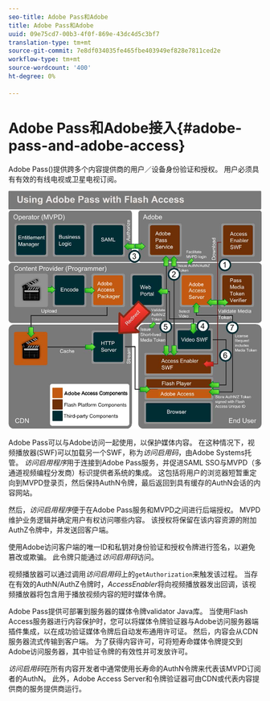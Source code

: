 ```yaml
---
seo-title: Adobe Pass和Adobe
title: Adobe Pass和Adobe
uuid: 09e75cd7-00b3-4f0f-869e-43dc4d5c3bf7
translation-type: tm+mt
source-git-commit: 7e8df034035fe465fbe403949ef828e7811ced2e
workflow-type: tm+mt
source-wordcount: '400'
ht-degree: 0%

---
```



# Adobe Pass和Adobe接入{#adobe-pass-and-adobe-access}

Adobe Pass([](https://www.adobe.com/products/adobepass/))提供跨多个内容提供商的用户／设备身份验证和授权。 用户必须具有有效的有线电视或卫星电视订阅。

<!--<a id="fig_cln_bc2_44"></a>-->

![](assets/AdobePass_web.png)

Adobe Pass可以与Adobe访问一起使用，以保护媒体内容。 在这种情况下，视频播放器(SWF)可以加载另一个SWF，称为&#x200B;*访问启用码*，由Adobe Systems托管。 *访问启用程序*&#x200B;用于连接到Adobe Pass服务，并促进SAML SSO与MVPD（多通道视频编程分发商）标识提供者系统的集成。 这包括将用户的浏览器短暂重定向到MVPD登录页，然后保持AuthN令牌，最后返回到具有缓存的AuthN会话的内容网站。

然后，*访问启用程序*&#x200B;便于在Adobe Pass服务和MVPD之间进行后端授权。 MVPD维护业务逻辑并确定用户有权访问哪些内容。 该授权将保留在该内容资源的附加AuthZ令牌中，并发送回客户端。

使用Adobe访问客户端的唯一ID和私钥对身份验证和授权令牌进行签名，以避免篡改或欺骗。 此令牌只能通过&#x200B;*访问启用码*&#x200B;访问。

视频播放器可以通过调用&#x200B;*访问启用码*&#x200B;上的`getAuthorization`来触发该过程。 当存在有效的AuthN/AuthZ令牌时，*AccessEnabler*&#x200B;将向视频播放器发出回调，该视频播放器将包含用于播放视频内容的短时媒体令牌。

Adobe Pass提供可部署到服务器的媒体令牌validator Java库。 当使用Flash Access服务器进行内容保护时，您可以将媒体令牌验证器与Adobe访问服务器端插件集成，以在成功验证媒体令牌后自动发布通用许可证。 然后，内容会从CDN服务器流式传输到客户端。 为了获得内容许可，可将短寿命媒体令牌提交到Adobe访问服务器，其中验证令牌的有效性并可发放许可。

*访问启用码*&#x200B;在所有内容开发者中通常使用长寿命的AuthN令牌来代表该MVPD订阅者的AuthN。 此外，Adobe Access Server和令牌验证器可由CDN或代表内容提供商的服务提供商运行。
